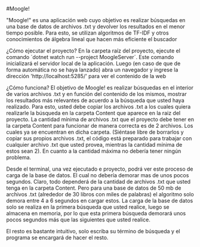 #Moogle!

"Moogle!" es una aplicación web cuyo objetivo es realizar búsquedas en una base de 
datos de archivos .txt y devolver los resultados en el menor tiempo posible. Para esto, se 
utilizan algoritmos de TF-IDF y otros conocimientos de álgebra lineal que hacen más 
eficiente el buscador

¿Cómo ejecutar el proyecto?
En la carpeta raíz del proyecto, ejecute el comando ´dotnet watch run --project MoogleServer´. Este comando inicializará el servidor local de la aplicación. Luego (en caso de que de forma automática no se haya lanzado) abra un navegador y ingrese la dirección 'http://localhost:5285/' para ver el contenido de la web

¿Cómo funciona?
El objetivo de Moogle! es realizar búsquedas en el interior de varios archivos .txt y en función del contenido de los mismos, mostrar los resultados más relevantes de acuerdo a la búsqueda que usted haya realizado. Para esto, usted debe copiar los archivos .txt a los cuales quiera realizarle la búsqueda en la carpeta Content que aparece en la raiz del proyecto. La cantidad mínima de archivos .txt que el proyecto debe tener en la carpeta Content para funcionar de manera correcta es de 2 archivos. Los cuales ya se encuentran en dicha carpeta. (Siéntase libre de borrarlos y copiar sus propios archivos .txt, el código está preparado para trabajar con cualquier archivo .txt que usted provea, mientras la cantidad mínima de estos sean 2). En cuanto a la cantidad máxima no debería tener ningún problema.

Desde el terminal, una vez ejecutado e proyecto, podrá ver este proceso de carga de la base de datos. El cual no debería demorar mas de unos pocos segundos. Claro, todo dependerá de la cantidad de archivos .txt que usted tenga en la carpeta Content. Pero para una base de datos de 50 mb de archivos .txt (alrededor de 30 libros con miles de palabras) el algoritmo solo demora entre 4 a 6 segundos en cargar estos. La carga de la base de datos solo se realiza en la primera búsqueda que usted realice, luego se almacena en memoria, por lo que esta primera búsqueda demorará unos pocos segundos más que las siguientes que usted realice. 

El resto es bastante intuitivo, solo escriba su término de búsqueda y el programa se encargará de hacer el resto.
